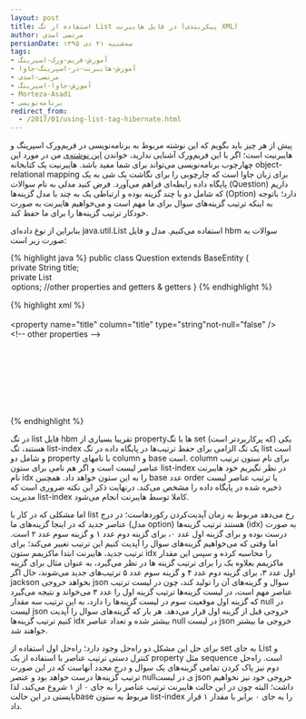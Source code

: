 ```yaml
---
layout: post
title: استفاده از تگ List در فایل هایبرنت (پیکربندی XML)
author: مرتضی اسدی
persianDate: سه‌شنبه ۲۱ دی ۱۳۹۵
tags:
- آموزش-فریم-ورک-اسپرینگ
- آموزش-هایبرنت-در-اسپرینگ-جاوا
- مرتضی-اسدی
- آموزش-جاوا-اسپرینگ
- Morteza-Asadi
- برنامه‌نویسی
redirect_from: 
  - /2017/01/using-list-tag-hibernate.html
---
```

  

پیش از هر چیز باید بگویم که این نوشته مربوط به برنامه‌نویسی در فریم‌ورک اسپرینگ و هایبرنیت است؛ اگر با این فریم‌ورک آشنایی ندارید، خواندن [این نوشته‌ی](http://asadiweb.ir/%d9%81%d8%b1%db%8c%d9%85-%d9%88%d8%b1%da%a9-%d8%a7%d8%b3%d9%be%d8%b1%db%8c%d9%86%da%af-spring-framework-%da%86%db%8c%d8%b3%d8%aa%d8%9f/) من در مورد این چهارچوب برنامه‌نویسی می‌تواند برای شما مفید باشد. هایبرنیت یک کتابخانه object-relational mapping برای زبان جاوا است که چارچوبی را برای نگاشت یک شی به یک پایگاه داده رابطه‌ای فراهم می‌آورد. فرض کنید مدلی به نام سوالات (Question) داریم که شامل دو یا چند گزینه بوده و ارتباطی یک به چند با مدل گزینه‌ها (Option) دارد؛ باتوجه به اینکه ترتیب گزینه‌های سوال برای ما مهم است و می‌خواهیم هایبرنت به صورت خودکار ترتیب گزینه‌ها را برای ما حفظ کند.

 
بنابراین از نوع داده‌ای java.util.List استفاده می‌کنیم. مدل و فایل hbm سوالات به صورت زیر است:

{% highlight java %}
public class Question extends BaseEntity<Long> {  
  private String             title;  
  private List<Option>options;  
  //other properties and getters & getters  
}
{% endhighlight %}

{% highlight xml %}
<hibernate-mapping>  
  <class  name="org.packages.Question"  table="Question"  >  
    <property name="title"     column="title"       type="string"not-null="false" />  
    <!\-\- other properties -->  
    <list name="options" cascade="all" inverse="true" >  
      <key>  
        <column name="question_id" not-null="true" />  
      </key>  
      <list-index column="idx" base="0" />  
      <one-to-many class="org.packages.Option" />  
    </list>  
  </class>  
</hibernate-mapping>
{% endhighlight %} 


در تگ list فایل hbm تقریبا بسیاری از propertyها با تگ set (که پرکاربردتر است) یکی هستند، تگ list-index یک تگ الزامی برای حفظ ترتیب‌ها در پایگاه داده در تگ list است و شامل دو property با نامهای column و base است. column برای نام ستون ترتیب عناصر لیست است و اگر هم نامی برای ستون list-index در نظر نگیریم خود هایبرنت نام idx را به این ستون خواهد داد. همچنین base عدد order یا ترتیب عناصر لیست ذخیره شده در پایگاه داده را مشخص می‌کند. درنهایت ذکر این نکته ضروری است که مدیریت list-index کاملا توسط هایبرنت انجام می‌شود.
 

اما مشکلی که در کار با list رخ می‌دهد مربوط به زمان آپدیت‌کردن رکوردهاست؛ در درج عناصر جدید که در اینجا گزینه‌های ما (مدل option) هستند ترتیب گزینه‌ها (idx) به صورت درست بوده و برای گزینه اول عدد ۰، برای گزینه دوم عدد ۱ و گزینه سوم عدد ۲ است. اما وقتی که می‌خواهیم گزینه‌های سوال را آپدیت کنیم این ترتیب تغییر می‌کند؛ برای ترتیب جدید، هایبرنت ابتدا ماکزیمم ستون idx را محاسبه کرده و سپس این مقدار ماکزیمم بعلاوه یک را برای ترتیب گزینه ها در نظر می‌گیرد، به عنوان مثال برای گزینه اول عدد ۳، برای گزینه دوم عدد ۴ و گزینه سوم عدد ۵ ترتیب‌های جدید می‌شوند، حال اگر jackson بخواهد خروجی json سوال و گزینه‌های آن را تولید کند، چون در لیست ترتیب عناصر مهم است، در لیست گزینه‌ها ترتیب گزینه اول را عدد ۳ می‌خواند و نتیجه می‌گیرد که گزینه اول موقعیت سوم در لیست گزینه‌ها را دارد، به این ترتیب سه مقدار null در لیست json خروجی قبل از گزینه اول قرار می‌دهد. هر بار که گزینه‌های سوال را آپدیت کنیم ترتیب گزینه‌ها idx بیشتر شده و تعداد عناصر null در لیست json خروجی ما بیشتر خواهند شد.


برای حل این مشکل دو راه‌حل وجود دارد؛ راه‌حل اول استفاده از set به جای List و کنترل دستی ترتیب عناصر با استفاده از یک property مثل sequence است. راه‌حل دوم نیز پاک کردن تمامی گزینه‌های یک سوال و درج مجدد آنهاست که در این صورت ترتیب گزینه‌ها درست خواهد بود و عنصر nullی در لیست json خروجی خود نیز نخواهیم داشت؛ البته چون در این حالت هایبرنت ترتیب عناصر را به جای ۰ از ۱ شروع می‌کند، لذا بایستی در این حالتbase مربوط به ستون list-index را به جای ۰ برابر با مقدار ۱ قرار داد.
